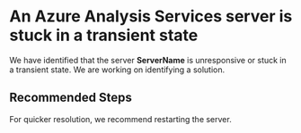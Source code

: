 <properties
    pageTitle="A server is stuck in a transient state"
    description="Transient State"
    infoBubbleText="A server is unresponsive or stuck in a transient state. See details on the right."
    service="microsoft.analysisservices"
    resource="servers"
    authors="brspie"
    ms.author="brspie"
    displayOrder=""
    articleId="analysisservicestransientstateinsight"
    diagnosticScenario="analysisservicestransientstateinsight"
    selfHelpType="diagnostics"
    supportTopicIds="32558762"
    resourceTags=""
    productPesIds="1003281"
    cloudEnvironments="Public, Fairfax, MoonCake"
    ownershipId="AzureData_AnalysisServices"
/>

# An Azure Analysis Services server is stuck in a transient state

<!--issueDescription-->
We have identified that the server **<!--$ServerName-->ServerName<!--/$ServerName-->** is unresponsive or stuck in a transient state. We are working on identifying a solution.
<!--/issueDescription-->

## **Recommended Steps**

For quicker resolution, we recommend restarting the server.
